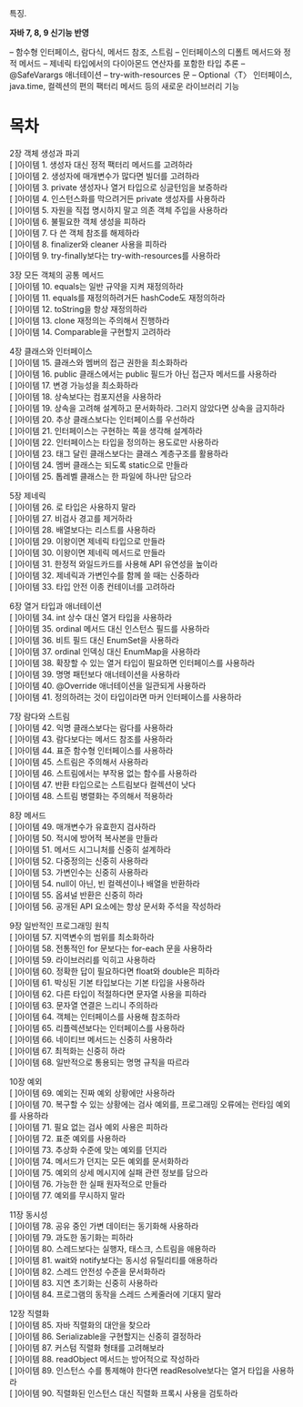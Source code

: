특징.

**자바 7, 8, 9 신기능 반영**

– 함수형 인터페이스, 람다식, 메서드 참조, 스트림
– 인터페이스의 디폴트 메서드와 정적 메서드
– 제네릭 타입에서의 다이아몬드 연산자를 포함한 타입 추론
– @SafeVarargs 애너테이션
– try-with-resources 문
– Optional〈T〉 인터페이스, java.time, 컬렉션의 편의 팩터리 메서드 등의 새로운 라이브러리 기능



# 목차

2장 객체 생성과 파괴  
[ ]아이템 1. 생성자 대신 정적 팩터리 메서드를 고려하라  
[ ]아이템 2. 생성자에 매개변수가 많다면 빌더를 고려하라  
[ ]아이템 3. private 생성자나 열거 타입으로 싱글턴임을 보증하라  
[ ]아이템 4. 인스턴스화를 막으려거든 private 생성자를 사용하라  
[ ]아이템 5. 자원을 직접 명시하지 말고 의존 객체 주입을 사용하라  
[ ]아이템 6. 불필요한 객체 생성을 피하라  
[ ]아이템 7. 다 쓴 객체 참조를 해제하라  
[ ]아이템 8. finalizer와 cleaner 사용을 피하라  
[ ]아이템 9. try-finally보다는 try-with-resources를 사용하라   

3장 모든 객체의 공통 메서드  
[ ]아이템 10. equals는 일반 규약을 지켜 재정의하라  
[ ]아이템 11. equals를 재정의하려거든 hashCode도 재정의하라  
[ ]아이템 12. toString을 항상 재정의하라  
[ ]아이템 13. clone 재정의는 주의해서 진행하라  
[ ]아이템 14. Comparable을 구현할지 고려하라  

4장 클래스와 인터페이스  
[ ]아이템 15. 클래스와 멤버의 접근 권한을 최소화하라  
[ ]아이템 16. public 클래스에서는 public 필드가 아닌 접근자 메서드를 사용하라  
[ ]아이템 17. 변경 가능성을 최소화하라  
[ ]아이템 18. 상속보다는 컴포지션을 사용하라  
[ ]아이템 19. 상속을 고려해 설계하고 문서화하라. 그러지 않았다면 상속을 금지하라  
[ ]아이템 20. 추상 클래스보다는 인터페이스를 우선하라  
[ ]아이템 21. 인터페이스는 구현하는 쪽을 생각해 설계하라  
[ ]아이템 22. 인터페이스는 타입을 정의하는 용도로만 사용하라  
[ ]아이템 23. 태그 달린 클래스보다는 클래스 계층구조를 활용하라  
[ ]아이템 24. 멤버 클래스는 되도록 static으로 만들라  
[ ]아이템 25. 톱레벨 클래스는 한 파일에 하나만 담으라   

5장 제네릭  
[ ]아이템 26. 로 타입은 사용하지 말라  
[ ]아이템 27. 비검사 경고를 제거하라  
[ ]아이템 28. 배열보다는 리스트를 사용하라  
[ ]아이템 29. 이왕이면 제네릭 타입으로 만들라  
[ ]아이템 30. 이왕이면 제네릭 메서드로 만들라  
[ ]아이템 31. 한정적 와일드카드를 사용해 API 유연성을 높이라  
[ ]아이템 32. 제네릭과 가변인수를 함께 쓸 때는 신중하라  
[ ]아이템 33. 타입 안전 이종 컨테이너를 고려하라   

6장 열거 타입과 애너테이션  
[ ]아이템 34. int 상수 대신 열거 타입을 사용하라  
[ ]아이템 35. ordinal 메서드 대신 인스턴스 필드를 사용하라  
[ ]아이템 36. 비트 필드 대신 EnumSet을 사용하라  
[ ]아이템 37. ordinal 인덱싱 대신 EnumMap을 사용하라  
[ ]아이템 38. 확장할 수 있는 열거 타입이 필요하면 인터페이스를 사용하라  
[ ]아이템 39. 명명 패턴보다 애너테이션을 사용하라  
[ ]아이템 40. @Override 애너테이션을 일관되게 사용하라  
[ ]아이템 41. 정의하려는 것이 타입이라면 마커 인터페이스를 사용하라  

7장 람다와 스트림  
[ ]아이템 42. 익명 클래스보다는 람다를 사용하라  
[ ]아이템 43. 람다보다는 메서드 참조를 사용하라  
[ ]아이템 44. 표준 함수형 인터페이스를 사용하라  
[ ]아이템 45. 스트림은 주의해서 사용하라  
[ ]아이템 46. 스트림에서는 부작용 없는 함수를 사용하라  
[ ]아이템 47. 반환 타입으로는 스트림보다 컬렉션이 낫다  
[ ]아이템 48. 스트림 병렬화는 주의해서 적용하라   

8장 메서드  
[ ]아이템 49. 매개변수가 유효한지 검사하라  
[ ]아이템 50. 적시에 방어적 복사본을 만들라  
[ ]아이템 51. 메서드 시그니처를 신중히 설계하라  
[ ]아이템 52. 다중정의는 신중히 사용하라  
[ ]아이템 53. 가변인수는 신중히 사용하라  
[ ]아이템 54. null이 아닌, 빈 컬렉션이나 배열을 반환하라  
[ ]아이템 55. 옵셔널 반환은 신중히 하라  
[ ]아이템 56. 공개된 API 요소에는 항상 문서화 주석을 작성하라  

9장 일반적인 프로그래밍 원칙  
[ ]아이템 57. 지역변수의 범위를 최소화하라  
[ ]아이템 58. 전통적인 for 문보다는 for-each 문을 사용하라  
[ ]아이템 59. 라이브러리를 익히고 사용하라  
[ ]아이템 60. 정확한 답이 필요하다면 float와 double은 피하라  
[ ]아이템 61. 박싱된 기본 타입보다는 기본 타입을 사용하라  
[ ]아이템 62. 다른 타입이 적절하다면 문자열 사용을 피하라  
[ ]아이템 63. 문자열 연결은 느리니 주의하라  
[ ]아이템 64. 객체는 인터페이스를 사용해 참조하라  
[ ]아이템 65. 리플렉션보다는 인터페이스를 사용하라  
[ ]아이템 66. 네이티브 메서드는 신중히 사용하라  
[ ]아이템 67. 최적화는 신중히 하라  
[ ]아이템 68. 일반적으로 통용되는 명명 규칙을 따르라  

10장 예외  
[ ]아이템 69. 예외는 진짜 예외 상황에만 사용하라  
[ ]아이템 70. 복구할 수 있는 상황에는 검사 예외를, 프로그래밍 오류에는 런타임 예외를 사용하라  
[ ]아이템 71. 필요 없는 검사 예외 사용은 피하라  
[ ]아이템 72. 표준 예외를 사용하라  
[ ]아이템 73. 추상화 수준에 맞는 예외를 던지라  
[ ]아이템 74. 메서드가 던지는 모든 예외를 문서화하라  
[ ]아이템 75. 예외의 상세 메시지에 실패 관련 정보를 담으라  
[ ]아이템 76. 가능한 한 실패 원자적으로 만들라  
[ ]아이템 77. 예외를 무시하지 말라  

11장 동시성  
[ ]아이템 78. 공유 중인 가변 데이터는 동기화해 사용하라  
[ ]아이템 79. 과도한 동기화는 피하라  
[ ]아이템 80. 스레드보다는 실행자, 태스크, 스트림을 애용하라  
[ ]아이템 81. wait와 notify보다는 동시성 유틸리티를 애용하라  
[ ]아이템 82. 스레드 안전성 수준을 문서화하라  
[ ]아이템 83. 지연 초기화는 신중히 사용하라  
[ ]아이템 84. 프로그램의 동작을 스레드 스케줄러에 기대지 말라   

12장 직렬화  
[ ]아이템 85. 자바 직렬화의 대안을 찾으라  
[ ]아이템 86. Serializable을 구현할지는 신중히 결정하라  
[ ]아이템 87. 커스텀 직렬화 형태를 고려해보라  
[ ]아이템 88. readObject 메서드는 방어적으로 작성하라  
[ ]아이템 89. 인스턴스 수를 통제해야 한다면 readResolve보다는 열거 타입을 사용하라  
[ ]아이템 90. 직렬화된 인스턴스 대신 직렬화 프록시 사용을 검토하라 